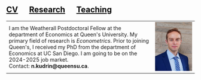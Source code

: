 <style>
a:link {
  color: black;
  background-color: transparent;
  text-decoration: none;
}
a:visited {
  color: black;
  background-color: transparent;
  text-decoration: none;
}
a:hover {
  color: red;
  background-color: transparent;
  text-decoration: none;
}
a:active {
  color: yellow;
  background-color: transparent;
  text-decoration: none;
}
</style>

<h2> <a href="{{site.url}}/assets/pdfs/CV_Kudrin.pdf"><span style="text-decoration: underline;">CV</span></a><a href="{{site.url}}/research.html"><span style="text-decoration: underline; padding:30px">Research</span></a><a href="{{site.url}}/teaching.html"><span style="text-decoration: underline;">Teaching</span></a></h2>

<!--I am the Weatherall Postdoctoral Fellow at the department of Economics at Queen's University. My primary field of research is <i>Econometrics</i>.<br>Prior to joining Queen's, I received my PhD from the department of Economics at UC San Diego. I am going to be on the 2024-2025 job market. <br><br> 
Contact: <b>nkudrin@ucsd.edu</b>-->
  
<!--#<img alt="an image of me" src="assets/images/PhotoQueens.jpg" width="auto" height="auto" max-width="50vh">-->

<table border="0">
 <tr>
    <td>I am the Weatherall Postdoctoral Fellow at the department of Economics at Queen's University. My primary field of research is <i>Econometrics</i>. Prior to joining Queen's, I received my PhD from the department of Economics at UC San Diego. I am going to be on the 2024-2025 job market. <br> 
Contact: <b>n.kudrin@queensu.ca</b>.</td>
    <td><img alt="an image of me" src="assets/images/NikolayKudrin_photo.jpeg" width="auto" height="auto" max-width="50vh"></td>
 </tr>
</table>
